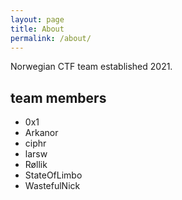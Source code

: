 ```yaml
---
layout: page
title: About
permalink: /about/
---
```


Norwegian CTF team established 2021.

## team members

* 0x1
* Arkanor
* ciphr
* larsw
* Røllik
* StateOfLimbo
* WastefulNick
